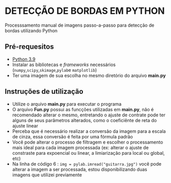 # DETECÇÃO DE BORDAS EM PYTHON
 Processsamento manual de imagens  passo-a-passo para detecção de bordas utilizando Python
 ## Pré-requesitos
  - [Python 3.9](https://www.python.org/)
  - Instalar as bibliotecas e *frameworks* necessários (`numpy`,`scipy`,`skimage`,`pylab`e `matplotlib`)
  - Ter uma imagem de sua escolha no mesmo diretório do arquivo **main.py**
 ## Instruções de utilização
  - Utilize o arquivo **main.py** para executar o programa
  - O arquivo **Fun.py** possui as funcções utilizadas em **main.py**, não é recomendado alterar o mesmo, entretando o ajuste de contrate pode ter alguns de seus parâmetros alterados, como o coeficiênte de reta do ajuste linear
  - Perceba que é necessário realizar a conversão da imagem para a escala de cinza, essa conversão é feita por uma fórmula padrão
  - Você pode alterar o processo de filtragem e escolher o processamento mais ideal para cada imagem processada (ex: alterar  o ajuste de constraste para expoencial ou linear,  a limiarização para local ou global, etc)
  - Na linha de código 6 : `img = pylab.imread("guitarra.jpg")` você pode alterar a imagem a ser processada, estou disponibilizando duas imagens que utilizei previamente
